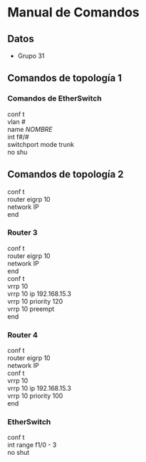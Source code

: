 # Manual de Comandos

## Datos
- Grupo 31

## Comandos de topología 1
### Comandos de EtherSwitch
conf t<br>
vlan #<br>
name *NOMBRE*<br>
int f#/#<br>
switchport mode trunk<br>
no shu<br>

## Comandos de topología 2

conf t<br>
router eigrp 10<br>
network IP<br>
end
<br>
### Router 3
conf t<br>
router eigrp 10<br>
network IP<br>
end<br>
conf t<br>
vrrp 10<br>
vrrp 10 ip 192.168.15.3<br>
vrrp 10 priority 120<br>
vrrp 10 preempt<br>
end<br>

### Router 4
conf t<br>
router eigrp 10<br>
network IP<br>
conf t<br>
vrrp 10<br>
vrrp 10 ip 192.168.15.3<br>
vrrp 10 priority 100<br>
end <br>

### EtherSwitch <br>

conf t<br>
int range f1/0 - 3<br>
no shut<br>


